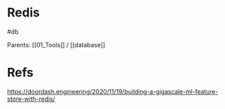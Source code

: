 # Redis

#db

Parents: [[01_Tools]] / [[database]]



# Refs

https://doordash.engineering/2020/11/19/building-a-gigascale-ml-feature-store-with-redis/